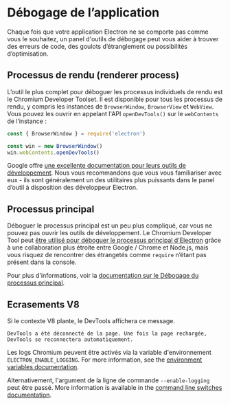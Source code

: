# Débogage de l’application

Chaque fois que votre application Electron ne se comporte pas comme vous le souhaitez, un panel d'outils de débogage peut vous aider à trouver des erreurs de code, des goulots d’étranglement ou possibilités d’optimisation.

## Processus de rendu (renderer process)

L’outil le plus complet pour déboguer les processus individuels de rendu est le Chromium Developer Toolset. Il est disponible pour tous les processus de rendu, y compris les instances de `BrowserWindow`, `BrowserView` et `WebView`. Vous pouvez les ouvrir en appelant l'API `openDevTools()` sur le `webContents` de l’instance :

```javascript
const { BrowserWindow } = require('electron')

const win = new BrowserWindow()
win.webContents.openDevTools()
```

Google offre [une excellente documentation pour leurs outils de développement][devtools]. Nous vous recommandons que vous vous familiariser avec eux - ils sont généralement un des utilitaires plus puissants dans le panel d’outil à disposition des développeur Electron.

## Processus principal

Déboguer le processus principal est un peu plus compliqué, car vous ne pouvez pas ouvrir les outils de développement. Le Chromium Developer Tool peut [être utilisé pour déboguer le processus principal d'Electron][node-inspect] grâce à une collaboration plus étroite entre Google / Chrome et Node.js, mais vous risquez de rencontrer des étrangetés comme `require` n’étant pas présent dans la console.

Pour plus d'informations, voir la [documentation sur le Débogage du processus principal][main-debug].

## Ecrasements V8

Si le contexte V8 plante, le DevTools affichera ce message.

`DevTools a été déconnecté de la page. Une fois la page rechargée, DevTools se reconnectera automatiquement.`

Les logs Chromium peuvent être activés via la variable d'environnement `ELECTRON_ENABLE_LOGGING`. For more information, see the [environment variables documentation](../api/environment-variables.md#electron_enable_logging).

Alternativement, l'argument de la ligne de commande `--enable-logging` peut être passé. More information is available in the [command line switches documentation](../api/command-line-switches.md#--enable-logging).

[node-inspect]: https://nodejs.org/en/docs/inspector/
[devtools]: https://developer.chrome.com/devtools
[main-debug]: ./debugging-main-process.md

